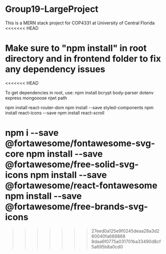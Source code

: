 # Group19-LargeProject

This is a MERN stack project for COP4331 at University of Central Florida
<<<<<<< HEAD

Make sure to "npm install" in root directory and in frontend folder to fix any dependency issues
=======
<<<<<<< HEAD

To get dependencies in root, use:
npm install bcrypt body-parser dotenv express mongooose njwt path 

npm install react-router-dom
npm install --save styled-components
npm install react-icons --save
npm install react-scroll

npm i --save @fortawesome/fontawesome-svg-core
npm install --save @fortawesome/free-solid-svg-icons
npm install --save @fortawesome/react-fontawesome
npm install --save @fortawesome/free-brands-svg-icons
=======
>>>>>>> 27eed0a125e9f0245deaa28a3d260040fa688868
>>>>>>> 8daa6f0775a031701ba33490d8cf5a695b8a0cd0
